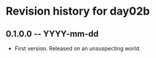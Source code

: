 # Revision history for day02b

## 0.1.0.0 -- YYYY-mm-dd

* First version. Released on an unsuspecting world.
